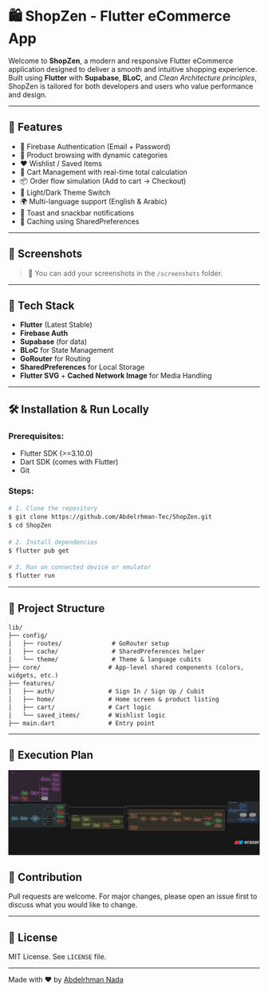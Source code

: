 # 🛍️ ShopZen - Flutter eCommerce App

Welcome to **ShopZen**, a modern and responsive Flutter eCommerce application designed to deliver a smooth and intuitive shopping experience. Built using **Flutter** with **Supabase**, **BLoC**, and *Clean Architecture principles*, ShopZen is tailored for both developers and users who value performance and design.

---

## 🚀 Features

* 🔐 Firebase Authentication (Email + Password)
* 🛒 Product browsing with dynamic categories
* ❤️ Wishlist / Saved Items
* 🧺 Cart Management with real-time total calculation
* 📦 Order flow simulation (Add to cart → Checkout)
* 🎨 Light/Dark Theme Switch
* 🌍 Multi-language support (English & Arabic)
* 🔔 Toast and snackbar notifications
* 💾 Caching using SharedPreferences

---

## 📸 Screenshots


> 📁 You can add your screenshots in the `/screenshots` folder.

---

## 🧩 Tech Stack

* **Flutter** (Latest Stable)
* **Firebase Auth**
* **Supabase** (for data)
* **BLoC** for State Management
* **GoRouter** for Routing
* **SharedPreferences** for Local Storage
* **Flutter SVG** + **Cached Network Image** for Media Handling

---

## 🛠️ Installation & Run Locally

### Prerequisites:

* Flutter SDK (>=3.10.0)
* Dart SDK (comes with Flutter)
* Git

### Steps:

```bash
# 1. Clone the repository
$ git clone https://github.com/Abdelrhman-Tec/ShopZen.git
$ cd ShopZen

# 2. Install dependencies
$ flutter pub get

# 3. Run on connected device or emulator
$ flutter run
```

---

## 📁 Project Structure

```
lib/
├── config/
│   ├── routes/              # GoRouter setup
│   ├── cache/               # SharedPreferences helper
│   └── theme/               # Theme & language cubits
├── core/                   # App-level shared components (colors, widgets, etc.)
├── features/
│   ├── auth/               # Sign In / Sign Up / Cubit
│   ├── home/               # Home screen & product listing
│   ├── cart/               # Cart logic
│   └── saved_items/        # Wishlist logic
├── main.dart               # Entry point
```

---

## 🔧 Execution Plan

![Architecture](assets/diagrams/diagram-export-7-3-2025-6_37_33-PM.png)

## 🤝 Contribution

Pull requests are welcome. For major changes, please open an issue first to discuss what you would like to change.

---

## 📄 License

MIT License. See `LICENSE` file.

---

Made with ❤️ by [Abdelrhman Nada](https://github.com/Abdelrhman-Tec)
